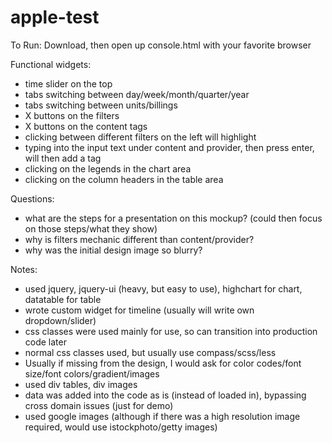 apple-test
==========

To Run: Download, then open up console.html with your favorite browser

Functional widgets:
- time slider on the top
- tabs switching between day/week/month/quarter/year
- tabs switching between units/billings
- X buttons on the filters
- X buttons on the content tags
- clicking between different filters on the left will highlight
- typing into the input text under content and provider, then press enter, will then add a tag
- clicking on the legends in the chart area
- clicking on the column headers in the table area

Questions:
- what are the steps for a presentation on this mockup? (could then focus on those steps/what they show)
- why is filters mechanic different than content/provider?
- why was the initial design image so blurry?

Notes:
- used jquery, jquery-ui (heavy, but easy to use), highchart for chart, datatable for table
- wrote custom widget for timeline (usually will write own dropdown/slider)
- css classes were used mainly for use, so can transition into production code later
- normal css classes used, but usually use compass/scss/less
- Usually if missing from the design, I would ask for color codes/font size/font colors/gradient/images
- used div tables, div images
- data was added into the code as is (instead of loaded in), bypassing cross domain issues (just for demo)
- used google images (although if there was a high resolution image required, would use istockphoto/getty images)